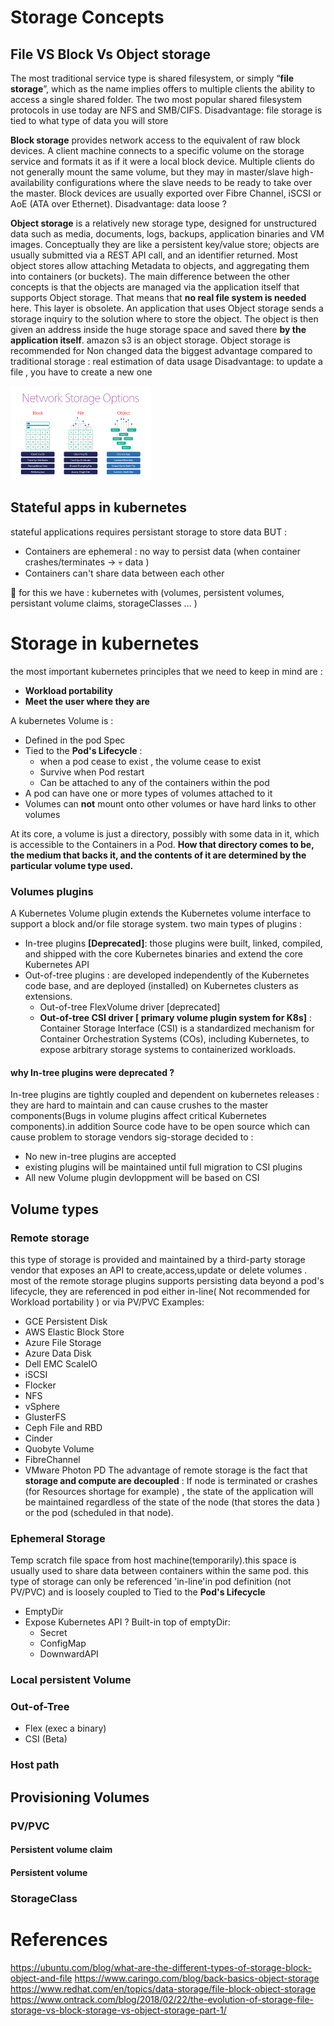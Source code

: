 # Storage Concepts
## File VS Block Vs Object storage

The most traditional service type is shared filesystem, or simply “**file storage**”, which as the name implies offers to multiple clients the ability to access a single shared folder. The two most popular shared filesystem protocols in use today are NFS and SMB/CIFS.
Disadvantage: file storage is tied to what type of data you will store


**Block storage** provides network access to the equivalent of raw block devices. A client machine connects to a specific volume on the storage service and formats it as if it were a local block device. Multiple clients do not generally mount the same volume, but they may in master/slave high-availability configurations where the slave needs to be ready to take over the master. Block devices are usually exported over Fibre Channel, iSCSI or AoE (ATA over Ethernet).
Disadvantage: data loose ?

**Object storage** is a relatively new storage type, designed for unstructured data such as media, documents, logs, backups, application binaries and VM images. Conceptually they are like a persistent key/value store; objects are usually submitted via a REST API call, and an identifier returned. Most object stores allow attaching Metadata to objects, and aggregating them into containers (or buckets). The main difference between the other concepts is that the objects are managed via the application itself that supports Object storage. That means that **no real file system is needed** here. This layer is obsolete. An application that uses Object storage sends a storage inquiry to the solution where to store the object. The object is then given an address inside the huge storage space and saved there **by the application itself**.  amazon s3 is an object storage.
Object storage is recommended for Non changed data
the biggest advantage compared to traditional storage : real estimation of data usage
Disadvantage: to update a file , you have to create a new one

![file vs block vs object Storage](assets/storage-505e9.png)

## Stateful apps in kubernetes
stateful applications requires persistant storage to store data BUT :
- Containers are ephemeral : no way to persist data (when container crashes/terminates -> :skull: data  )
- Containers can't share data between each other

:rocket: for this we have : kubernetes with (volumes, persistent volumes, persistant volume claims, storageClasses ... )

# Storage in kubernetes
the most important kubernetes principles that we need to keep in mind are :
  - **Workload portability**
  - **Meet the user where they are**

A kubernetes Volume is :
- Defined in the pod Spec
- Tied to the **Pod's Lifecycle** :
    - when a pod cease to exist , the volume cease to exist
    - Survive when Pod restart
    - Can be attached to any of the containers within the pod
- A pod can have one or more types of volumes attached to it
- Volumes can **not** mount onto other volumes or have hard links to other volumes

At its core, a volume is just a directory, possibly with some data in it, which is accessible to the Containers in a Pod.
**How that directory comes to be, the medium that backs it, and the contents of it are determined by the particular volume type used.**
### Volumes plugins
A Kubernetes Volume plugin extends the Kubernetes volume interface to support a block and/or file storage system.
two main types of plugins :

- In-tree plugins **[Deprecated]**: those plugins were built, linked, compiled, and shipped with the core Kubernetes binaries and extend the core Kubernetes API
- Out-of-tree plugins : are developed independently of the Kubernetes code base, and are deployed (installed) on Kubernetes clusters as extensions.
    - Out-of-tree FlexVolume driver [deprecated]
    - **Out-of-tree CSI driver [ primary volume plugin system for K8s]** : Container Storage Interface (CSI) is a standardized mechanism for Container Orchestration Systems (COs), including Kubernetes, to expose arbitrary storage systems to containerized workloads.
#### why In-tree plugins were deprecated ?

In-tree plugins are tightly coupled and dependent on kubernetes releases : they are hard to maintain and can cause crushes to the master components(Bugs in volume plugins affect critical Kubernetes components).in addition Source code have to be open source which can cause problem to storage vendors
sig-storage decided to :

- No new in-tree plugins are accepted
- existing plugins will be maintained until full migration to CSI plugins
- All new Volume plugin devloppment will be based on CSI  
## Volume types

### Remote storage
this type of storage is provided and maintained by a third-party storage vendor that exposes an API to create,access,update or delete volumes .
most of the remote storage plugins supports persisting data beyond a pod's lifecycle, they are referenced in pod either in-line( Not recommended for Workload portability ) or via PV/PVC
Examples:
- GCE Persistent Disk
- AWS Elastic Block Store
- Azure File Storage
- Azure Data Disk
- Dell EMC ScaleIO
- iSCSI
- Flocker
- NFS
- vSphere
- GlusterFS
- Ceph File and RBD
- Cinder
- Quobyte Volume
- FibreChannel
- VMware Photon PD
The advantage of remote storage is the fact that **storage and compute are decoupled** : If node is terminated or crashes (for Resources shortage for example) , the state of the application will be maintained regardless of the state of the node (that stores the data ) or the pod (scheduled in that node).

### Ephemeral Storage
Temp scratch file space from host machine(temporarily).this space is usually used to share data between containers within the same pod.
this type of storage can only be referenced 'in-line'in pod definition (not PV/PVC) and is loosely coupled to Tied to the **Pod's Lifecycle**
- EmptyDir
- Expose Kubernetes API ?
Built-in top of emptyDir:
  - Secret
  - ConfigMap
  - DownwardAPI

### Local persistent Volume

### Out-of-Tree
- Flex (exec a binary)
- CSI (Beta)
### Host path
## Provisioning Volumes
### PV/PVC
#### Persistent volume claim
#### Persistent volume
### StorageClass
# References
https://ubuntu.com/blog/what-are-the-different-types-of-storage-block-object-and-file
https://www.caringo.com/blog/back-basics-object-storage
https://www.redhat.com/en/topics/data-storage/file-block-object-storage
https://www.ontrack.com/blog/2018/02/22/the-evolution-of-storage-file-storage-vs-block-storage-vs-object-storage-part-1/
